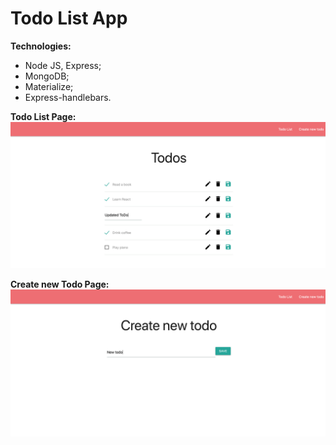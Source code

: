 # Todo List App

**Technologies:**
- Node JS, Express; 
- MongoDB;
 - Materialize;
 - Express-handlebars.

**Todo List Page:**
![Todo List](Todo-List.png)

**Create new Todo Page:**
![Todo List](Create-new-todo.png)
